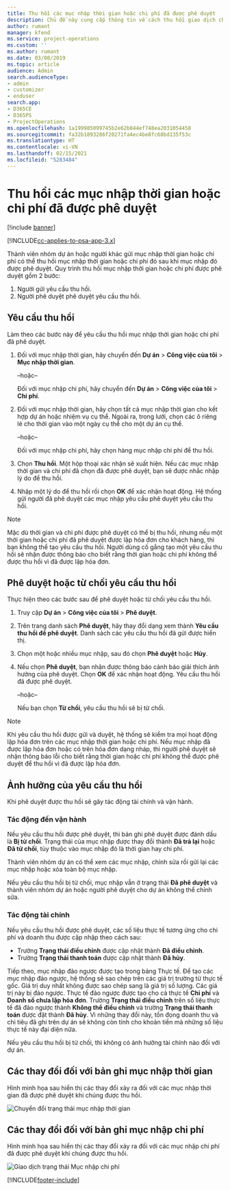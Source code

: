 ```yaml
---
title: Thu hồi các mục nhập thời gian hoặc chi phí đã được phê duyệt
description: Chủ đề này cung cấp thông tin về cách thu hồi giao dịch chi phí hoặc thời gian đã được phê duyệt trước đó.
author: rumant
manager: kfend
ms.service: project-operations
ms.custom: ''
ms.author: rumant
ms.date: 03/08/2019
ms.topic: article
audience: Admin
search.audienceType:
- admin
- customizer
- enduser
search.app:
- D365CE
- D365PS
- ProjectOperations
ms.openlocfilehash: 1a199985099745b2e62b844ef748ea2031054458
ms.sourcegitcommit: fa32b1893286f20271fa4ec4be8fc68bd135f53c
ms.translationtype: HT
ms.contentlocale: vi-VN
ms.lasthandoff: 02/15/2021
ms.locfileid: "5283484"
---
```

# <a name="recall-approved-time-or-expense-entries"></a>Thu hồi các mục nhập thời gian hoặc chi phí đã được phê duyệt

[!include [banner](../includes/psa-now-project-operations.md)]

[!INCLUDE[cc-applies-to-psa-app-3.x](../includes/cc-applies-to-psa-app-3x.md)]

Thành viên nhóm dự án hoặc người khác gửi mục nhập thời gian hoặc chi phí có thể thu hồi mục nhập thời gian hoặc chi phí đó sau khi mục nhập đó được phê duyệt. Quy trình thu hồi mục nhập thời gian hoặc chi phí được phê duyệt gồm 2 bước:

1. Người gửi yêu cầu thu hồi.
2. Người phê duyệt phê duyệt yêu cầu thu hồi.

## <a name="request-a-recall"></a>Yêu cầu thu hồi

Làm theo các bước này để yêu cầu thu hồi mục nhập thời gian hoặc chi phí đã phê duyệt.

1. Đối với mục nhập thời gian, hãy chuyển đến **Dự án** \> **Công việc của tôi** \> **Mục nhập thời gian**.

    –hoặc–

    Đối với mục nhập chi phí, hãy chuyển đến **Dự án** \> **Công việc của tôi** \> **Chi phí**.

2. Đối với mục nhập thời gian, hãy chọn tất cả mục nhập thời gian cho kết hợp dự án hoặc nhiệm vụ cụ thể. Ngoài ra, trong lưới, chọn các ô riêng lẻ cho thời gian vào một ngày cụ thể cho một dự án cụ thể.

    –hoặc–

    Đối với mục nhập chi phí, hãy chọn hàng mục nhập chi phí để thu hồi.

3. Chọn **Thu hồi**. Một hộp thoại xác nhận sẽ xuất hiện. Nếu các mục nhập thời gian và chi phí đã chọn đã được phê duyệt, bạn sẽ được nhắc nhập lý do để thu hồi.
4. Nhập một lý do để thu hồi rồi chọn **OK** để xác nhận hoạt động. Hệ thống gửi người đã phê duyệt các mục nhập yêu cầu phê duyệt yêu cầu thu hồi.

> [!NOTE]
> Mặc dù thời gian và chi phí được phê duyệt có thể bị thu hồi, nhưng nếu một thời gian hoặc chi phí đã phê duyệt được lập hóa đơn cho khách hàng, thì bạn không thể tạo yêu cầu thu hồi. Người dùng cố gắng tạo một yêu cầu thu hồi sẽ nhận được thông báo cho biết rằng thời gian hoặc chi phí không thể được thu hồi vì đã được lập hóa đơn.

## <a name="approve-or-reject-a-recall-request"></a>Phê duyệt hoặc từ chối yêu cầu thu hồi

Thực hiện theo các bước sau để phê duyệt hoặc từ chối yêu cầu thu hồi.

1. Truy cập **Dự án** \> **Công việc của tôi** \> **Phê duyệt**.
2. Trên trang danh sách **Phê duyệt**, hãy thay đổi dạng xem thành **Yêu cầu thu hồi để phê duyệt**. Danh sách các yêu cầu thu hồi đã gửi được hiển thị.
3. Chọn một hoặc nhiều mục nhập, sau đó chọn **Phê duyệt** hoặc **Hủy**.
4. Nếu chọn **Phê duyệt**, bạn nhận được thông báo cảnh báo giải thích ảnh hưởng của phê duyệt. Chọn **OK** để xác nhận hoạt động. Yêu cầu thu hồi đã được phê duyệt.

    –hoặc–

    Nếu bạn chọn **Từ chối**, yêu cầu thu hồi sẽ bị từ chối.

> [!NOTE]
> Khi yêu cầu thu hồi được gửi và duyệt, hệ thống sẽ kiểm tra mọi hoạt động lập hóa đơn trên các mục nhập thời gian hoặc chi phí. Nếu mục nhập đã được lập hóa đơn hoặc có trên hóa đơn dạng nháp, thì người phê duyệt sẽ nhận thông báo lỗi cho biết rằng thời gian hoặc chi phí không thể được phê duyệt để thu hồi vì đã được lập hóa đơn.

## <a name="impact-of-a-recall-request"></a>Ảnh hưởng của yêu cầu thu hồi

Khi phê duyệt được thu hồi sẽ gây tác động tài chính và vận hành.

### <a name="operational-impact"></a>Tác động đến vận hành

Nếu yêu cầu thu hồi được phê duyệt, thì bản ghi phê duyệt được đánh dấu là **Bị từ chối**. Trạng thái của mục nhập được thay đổi thành **Đã trả lại** hoặc **Đã từ chối**, tùy thuộc vào mục nhập đó là thời gian hay chi phí.

Thành viên nhóm dự án có thể xem các mục nhập, chỉnh sửa rồi gửi lại các mục nhập hoặc xóa toàn bộ mục nhập.

Nếu yêu cầu thu hồi bị từ chối, mục nhập vẫn ở trạng thái **Đã phê duyệt** và thành viên nhóm dự án hoặc người phê duyệt cho dự án không thể chỉnh sửa.

### <a name="financial-impact"></a>Tác động tài chính

Nếu yêu cầu thu hồi được phê duyệt, các số liệu thực tế tương ứng cho chi phí và doanh thu được cập nhập theo cách sau:

- Trường **Trạng thái điều chỉnh** được cập nhật thành **Đã điều chỉnh**.
- Trường **Trạng thái thanh toán** được cập nhật thành **Đã hủy**.

Tiếp theo, mục nhập đảo ngược được tạo trong bảng Thực tế. Để tạo các mục nhập đảo ngược, hệ thống sẽ sao chép trên các giá trị trường từ thực tế gốc. Giá trị duy nhất không được sao chép sang là giá trị số lượng. Các giá trị này bị đảo ngược. Thực tế đảo ngược được tạo cho cả thực tế **Chi phí** và **Doanh số chưa lập hóa đơn**. Trường **Trạng thái điều chỉnh** trên số liệu thực tế đã đảo ngược thành **Không thể điều chỉnh** và trường **Trạng thái thanh toán** được đặt thành **Đã hủy**. Vì những thay đổi này, tồn đọng doanh thu và chi tiêu đã ghi trên dự án sẽ không còn tính cho khoản tiền mà những số liệu thực tế này đại diện nữa.

Nếu yêu cầu thu hồi bị từ chối, thì không có ảnh hưởng tài chính nào đối với dự án.

## <a name="changes-to-time-entry-records"></a>Các thay đổi đối với bản ghi mục nhập thời gian

Hình minh họa sau hiển thị các thay đổi xảy ra đối với các mục nhập thời gian đã được phê duyệt khi chúng được thu hồi.

![Chuyển đổi trạng thái mục nhập thời gian](media/TimeEntryStateTransitions.png)

## <a name="changes-to-expense-entry-records"></a>Các thay đổi đối với bản ghi mục nhập chi phí

Hình minh họa sau hiển thị các thay đổi xảy ra đối với các mục nhập chi phí đã được phê duyệt khi chúng được thu hồi.

![Giao dịch trạng thái Mục nhập chi phí](media/ExpenseEntryStateTransitions.png)


[!INCLUDE[footer-include](../includes/footer-banner.md)]